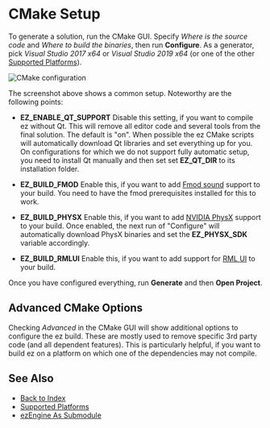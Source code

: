 # CMake Setup

To generate a solution, run the CMake GUI. Specify *Where is the source code* and *Where to build the binaries*, then run **Configure**. As a generator, pick *Visual Studio 2017 x64* or *Visual Studio 2019 x64* (or one of the other [Supported Platforms](supported-platforms.md)).

![CMake configuration](media/cmake-config.png)

The screenshot above shows a common setup. Noteworthy are the following points:

* **EZ_ENABLE_QT_SUPPORT** Disable this setting, if you want to compile ez without Qt. This will remove all editor code and several tools from the final solution. The default is "on". When possible the ez CMake scripts will automatically download Qt libraries and set everything up for you. On configurations for which we do not support fully automatic setup, you need to install Qt manually and then set set **EZ_QT_DIR** to its installation folder.

* **EZ_BUILD_FMOD** Enable this, if you want to add [Fmod sound](../sound/fmod-overview.md) support to your build. You need to have the fmod prerequisites installed for this to work.

* **EZ_BUILD_PHYSX** Enable this, if you want to add [NVIDIA PhysX](../physics/physx-overview.md) support to your build. Once enabled, the next run of "Configure" will automatically download PhysX binaries and set the **EZ_PHYSX_SDK** variable accordingly.

* **EZ_BUILD_RMLUI** Enable this, if you want to add support for [RML UI](https://github.com/mikke89/RmlUi) to your build.

Once you have configured everything, run **Generate** and then **Open Project**.

## Advanced CMake Options

Checking *Advanced* in the CMake GUI will show additional options to configure the ez build. These are mostly used to remove specific 3rd party code (and all dependent features). This is particularly helpful, if you want to build ez on a platform on which one of the dependencies may not compile.

## See Also

* [Back to Index](../index.md)
* [Supported Platforms](supported-platforms.md)
* [ezEngine As Submodule](submodule.md)
